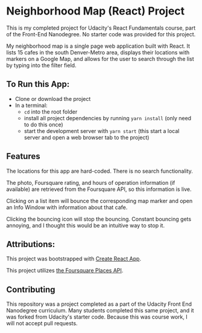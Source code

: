 # Neighborhood Map (React) Project

This is my completed project for Udacity's React Fundamentals course, part of the Front-End Nanodegree. No starter code was provided for this project.

My neighborhood map is a single page web application built with React. It lists 15 cafes in the south Denver-Metro area, displays their locations with markers on a Google Map, and allows for the user to search through the list by typing into the filter field.

## To Run this App:

* Clone or download the project
* In a terminal:
  * `cd` into the root folder
  * install all project dependencies by running `yarn install` (only need to do this once)
  * start the development server with `yarn start` (this start a local server and open a web browser tab to the project)

## Features
The locations for this app are hard-coded. There is no search functionality.

The photo, Foursquare rating, and hours of operation information (if available) are retrieved from the Foursquare API, so this information is live.

Clicking on a list item will bounce the corresponding map marker and open an Info Window with information about that cafe.

Clicking the bouncing icon will stop the bouncing. Constant bouncing gets annoying, and I thought this would be an intuitive way to stop it.


## Attributions:
This project was bootstrapped with [Create React App](https://github.com/facebook/create-react-app).

This project utilizes [the Foursquare Places API](https://developer.foursquare.com/docs/api).

## Contributing

This repository was a project completed as a part of the Udacity Front End Nanodegree curriculum. Many students completed this same project, and it was forked from Udacity's starter code. Because this was course work, I will not accept pull requests.
